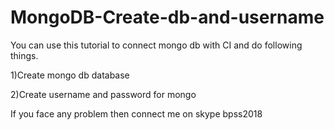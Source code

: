 # MongoDB-Create-db-and-username

You can use this tutorial to connect mongo db with CI and do following things.

1)Create mongo db database

2)Create username and password for mongo

If you face any problem then connect me on skype bpss2018
